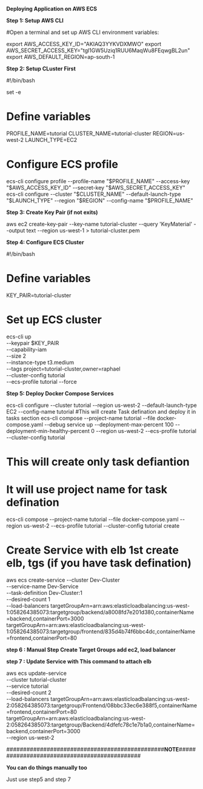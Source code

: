 **Deploying Application on AWS ECS**

**Step 1: Setup AWS CLI**

#Open a terminal and set up AWS CLI environment variables:

export AWS_ACCESS_KEY_ID="AKIAQ3YYKVDXMWO"
export AWS_SECRET_ACCESS_KEY="tgl1GW5Uziq1RUU6MaqWu8FEqwgBL2un"
export AWS_DEFAULT_REGION=ap-south-1

**Step 2: Setup CLuster First**

#!/bin/bash

set -e

# Define variables
PROFILE_NAME=tutorial
CLUSTER_NAME=tutorial-cluster
REGION=us-west-2
LAUNCH_TYPE=EC2

# Configure ECS profile
ecs-cli configure profile --profile-name "$PROFILE_NAME" --access-key "$AWS_ACCESS_KEY_ID" --secret-key "$AWS_SECRET_ACCESS_KEY"
ecs-cli configure --cluster "$CLUSTER_NAME" --default-launch-type "$LAUNCH_TYPE" --region "$REGION" --config-name "$PROFILE_NAME"

**Step 3: Create Key Pair (if not exits)**

aws ec2 create-key-pair --key-name tutorial-cluster --query 'KeyMaterial' --output text --region us-west-1 > tutorial-cluster.pem

**Step 4: Configure ECS Cluster**

#!/bin/bash

# Define variables
KEY_PAIR=tutorial-cluster

# Set up ECS cluster
ecs-cli up \
  --keypair $KEY_PAIR  \
  --capability-iam \
  --size 2 \
  --instance-type t3.medium \
  --tags project=tutorial-cluster,owner=raphael \
  --cluster-config tutorial \
  --ecs-profile tutorial --force


**Step 5: Deploy Docker Compose Services**

ecs-cli configure --cluster tutorial --region us-west-2 --default-launch-type EC2 --config-name tutorial
#This will create Task defination and deploy it in tasks section
ecs-cli compose --project-name tutorial --file docker-compose.yaml --debug service up --deployment-max-percent 100 --deployment-min-healthy-percent 0 --region us-west-2 --ecs-profile tutorial --cluster-config tutorial

# This will create only task defiantion
# It will use project name for task defination

ecs-cli compose --project-name tutorial --file docker-compose.yaml --region us-west-2 --ecs-profile tutorial --cluster-config tutorial create


# Create Service with elb 1st create elb, tgs (if you have task defination)

aws ecs create-service --cluster Dev-Cluster \
                      --service-name Dev-Service \
                      --task-definition Dev-Cluster:1 \
                      --desired-count 1 \
                      --load-balancers targetGroupArn=arn:aws:elasticloadbalancing:us-west-1:058264385073:targetgroup/backend/a8008fd7e201d380,containerName=backend,containerPort=3000 targetGroupArn=arn:aws:elasticloadbalancing:us-west-1:058264385073:targetgroup/frontend/835d4b74f6bbc4dc,containerName=frontend,containerPort=80


**step 6 : Manual Step Create Target Groups add ec2, load balancer**

**step 7 : Update Service with This command to attach elb**

aws ecs update-service \
    --cluster tutorial-cluster \
    --service tutorial \
    --desired-count 2 \
    --load-balancers targetGroupArn=arn:aws:elasticloadbalancing:us-west-2:058264385073:targetgroup/Frontend/08bbc33ec6e388f5,containerName=frontend,containerPort=80 targetGroupArn=arn:aws:elasticloadbalancing:us-west-2:058264385073:targetgroup/Backend/4dfefc78c1e7b1a0,containerName=backend,containerPort=3000 \
    --region us-west-2



###############################################**NOTE**#############################################

**You can do things manually too**

Just use step5 and step 7 





